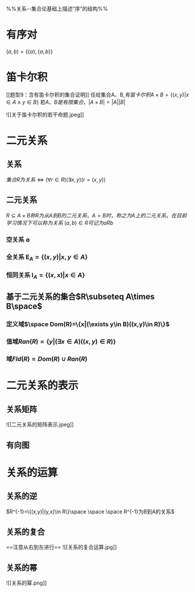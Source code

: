 %%关系--集合论基础上描述“序”的结构%%

# 有序对
$(a,b)=\{\{a\},\{a,b\}\}$
# 笛卡尔积
[[题型9：含有笛卡尔积的集合证明]]
任给集合A、B,$有笛卡尔积A \times B=\{(x,y)|x\in A \land y\in B\}$
若$A、B 是有限集合，|A\times B|=|A||B|$

![[关于笛卡尔积的若干命题.jpeg]]
# 二元关系
## 关系
$集合R为关系\iff (\forall r\in R)(\exists x,y)(r=(x,y))$
## 二元关系
$R \subseteq A \times B称R为从A到B的二元关系，A=B时，称之为A上的二元关系，在目前学习情况下可以称为关系$
$(a,b)\in R可记为aRb$

### 空关系 $\emptyset$
### 全关系 $\mathbf{E}_A=\{(x,y)|x,y\in A\}$
### 恒同关系 $\mathbf{I}_A=\{(x,x)|x\in A\}$

## 基于二元关系的集合$R\subseteq A\times B\space$
### 定义域$\space Dom(R)=\{x|(\exists y\in B)((x,y)\in R)\}$
### 值域$Ran(R)=\{y|(\exists x\in A)((x,y)\in R)\}$
### 域$Fld(R)=Dom(R)\cup Ran(R)$

# 二元关系的表示

## 关系矩阵

![[二元关系的矩阵表示.jpeg]]

## 有向图

# 关系的运算
## 关系的逆
$R^{-1}=\{(x,y)|(y,x)\in R\}\space \space \space  R^{-1}为B到A的关系$
## 关系的复合
==注意从右到左进行==
![[关系的复合运算.jpg]]
## 关系的幂
![[关系的幂.png]]